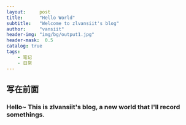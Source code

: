 ```yaml
---
layout:     post
title:      "Hello World"
subtitle:   "Welcome to zlvansiit's blog"
author:     "vansiit"
header-img: "img/bg/output1.jpg"
header-mask:  0.5
catalog: true
tags:
    - 笔记
    - 日常
---
```


## 写在前面

### Hello~ This is zlvansiit's blog, a new world that I'll record somethings.
